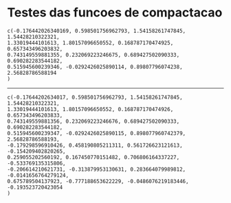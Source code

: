 # Testes das funcoes de compactacao

    c(-0.176442026340169, 0.598501756962793, 1.54158261747845, 1.54428210322321, 
    1.33019444101613, 1.80157096650552, 0.168787170474925, 0.657343496203832, 
    0.743149559881355, 0.232069223246675, 0.689427502090333, 0.690282283544182, 
    0.515945600239346, -0.0292426025890114, 0.89807796074238, 2.56828786588194
    )

---

    c(-0.17644202634017, 0.598501756962793, 1.54158261747845, 1.54428210322321, 
    1.33019444101613, 1.80157096650552, 0.168787170474926, 0.657343496203833, 
    0.743149559881356, 0.232069223246676, 0.689427502090333, 0.690282283544182, 
    0.515945600239347, -0.0292426025890115, 0.898077960742379, 2.56828786588193, 
    -0.179298596910426, 0.458190805211311, 0.561726623121613, -0.154209402820265, 
    0.259055202560192, 0.167450770151482, 0.706806164337227, -0.533769135315806, 
    -0.206614210621731, -0.313879953130631, 0.283664079989812, -0.0141656764279124, 
    0.675789504137923, -0.777188653622229, -0.0486076219183446, -0.193523720423054
    )


